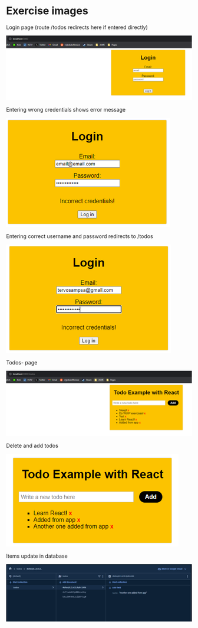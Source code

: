 # Exercise images

Login page (route /todos redirects here if entered directly)  

![login](login.png)  

Entering wrong credentials shows error message  

![wrong](wronguser.png)

Entering correct username and password redirects to /todos    

![correct](correct.png)  

Todos- page  

![todos](todos.png)  

Delete and add todos  

![deleteadd](deleteadd.png)  

Items update in database  

![database](database.png)